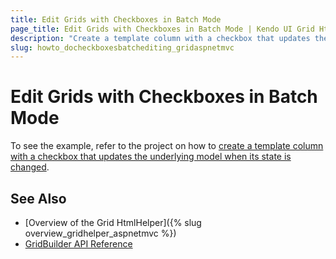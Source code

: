 ```yaml
---
title: Edit Grids with Checkboxes in Batch Mode
page_title: Edit Grids with Checkboxes in Batch Mode | Kendo UI Grid HtmlHelper for ASP.NET MVC
description: "Create a template column with а checkbox that updates the underlying model when its state is changed in a Kendo UI Grid in ASP.NET MVC applications."
slug: howto_docheckboxesbatchediting_gridaspnetmvc
---
```


# Edit Grids with Checkboxes in Batch Mode

To see the example, refer to the project on how to [create a template column with a checkbox that updates the underlying model when its state is changed](https://github.com/telerik/ui-for-aspnet-mvc-examples/tree/master/grid/checkboxes-batch-editing).

## See Also

* [Overview of the Grid HtmlHelper]({% slug overview_gridhelper_aspnetmvc %})
* [GridBuilder API Reference](http://docs.telerik.com/aspnet-mvc/api/Kendo.Mvc.UI.Fluent/GridBuilder)
